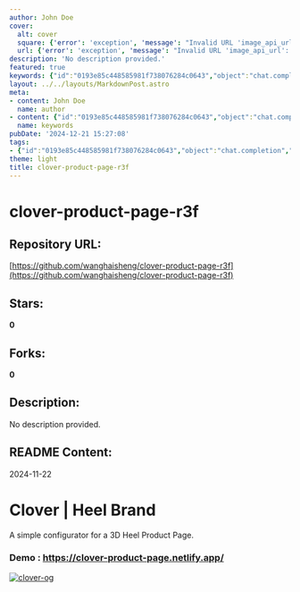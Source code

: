 ```yaml
---
author: John Doe
cover:
  alt: cover
  square: {'error': 'exception', 'message': "Invalid URL 'image_api_url': No scheme supplied. Perhaps you meant https://image_api_url?"}
  url: {'error': 'exception', 'message': "Invalid URL 'image_api_url': No scheme supplied. Perhaps you meant https://image_api_url?"}
description: 'No description provided.'
featured: true
keywords: {"id":"0193e85c448585981f738076284c0643","object":"chat.completion","created":1734770181,"model":"Qwen/Qwen2.5-7B-Instruct","choices":[{"index":0,"message":{"role":"assistant","content":"Certainly! Here are the keywords and tags extracted from the provided text:\n\n### Keywords:\n- clover\n- heel brand\n- configurator\n- 3D\n- product page\n- demo\n- netlify\n\n### Tags:\n- #Clover\n- #HeelBrand\n- #3DConfigurator\n- #ProductPage\n- #Demo\n- #Netlify\n\nThese tags and keywords should effectively summarize the main topics and features mentioned in the text."},"finish_reason":"stop"}],"usage":{"prompt_tokens":145,"completion_tokens":97,"total_tokens":242},"system_fingerprint":""}
layout: ../../layouts/MarkdownPost.astro
meta:
- content: John Doe
  name: author
- content: {"id":"0193e85c448585981f738076284c0643","object":"chat.completion","created":1734770181,"model":"Qwen/Qwen2.5-7B-Instruct","choices":[{"index":0,"message":{"role":"assistant","content":"Certainly! Here are the keywords and tags extracted from the provided text:\n\n### Keywords:\n- clover\n- heel brand\n- configurator\n- 3D\n- product page\n- demo\n- netlify\n\n### Tags:\n- #Clover\n- #HeelBrand\n- #3DConfigurator\n- #ProductPage\n- #Demo\n- #Netlify\n\nThese tags and keywords should effectively summarize the main topics and features mentioned in the text."},"finish_reason":"stop"}],"usage":{"prompt_tokens":145,"completion_tokens":97,"total_tokens":242},"system_fingerprint":""}
  name: keywords
pubDate: '2024-12-21 15:27:08'
tags:
- {"id":"0193e85c448585981f738076284c0643","object":"chat.completion","created":1734770181,"model":"Qwen/Qwen2.5-7B-Instruct","choices":[{"index":0,"message":{"role":"assistant","content":"Certainly! Here are the keywords and tags extracted from the provided text:\n\n### Keywords:\n- clover\n- heel brand\n- configurator\n- 3D\n- product page\n- demo\n- netlify\n\n### Tags:\n- #Clover\n- #HeelBrand\n- #3DConfigurator\n- #ProductPage\n- #Demo\n- #Netlify\n\nThese tags and keywords should effectively summarize the main topics and features mentioned in the text."},"finish_reason":"stop"}],"usage":{"prompt_tokens":145,"completion_tokens":97,"total_tokens":242},"system_fingerprint":""}
theme: light
title: clover-product-page-r3f
---
```


# clover-product-page-r3f

## Repository URL: 
[https://github.com/wanghaisheng/clover-product-page-r3f](https://github.com/wanghaisheng/clover-product-page-r3f)

## Stars: 
**0**

## Forks: 
**0**

## Description: 
No description provided.

## README Content: 
2024-11-22

# Clover | Heel Brand

A simple configurator for a 3D Heel Product Page.

### Demo : https://clover-product-page.netlify.app/

<a href="https://ibb.co/rZbGTXN"><img src="https://i.ibb.co/MR8DWJQ/clover-og.webp" alt="clover-og" border="0"></a>

